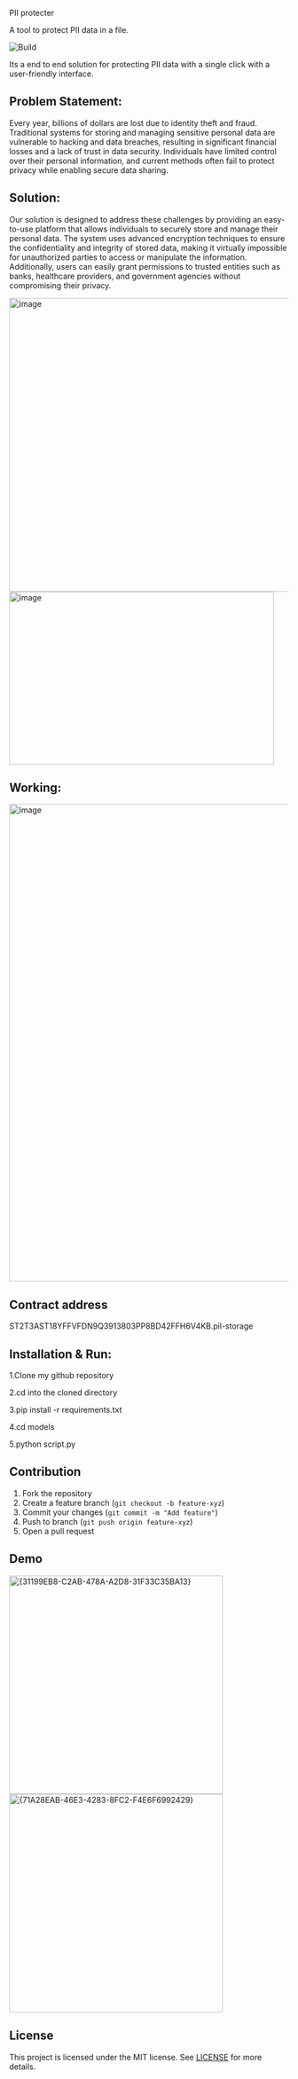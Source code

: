 PII protecter 

A tool to protect PII data in a file.


![Build](https://img.shields.io/badge/build-passing-brightgreen) 

Its a end to end solution for protecting PII data with a single click with a user-friendly interface.

## Problem Statement:
Every year, billions of dollars are lost due to identity theft and fraud. Traditional systems for storing and managing sensitive personal data are vulnerable to hacking and data breaches, resulting in significant financial losses and a lack of trust in data security. Individuals have limited control over their personal information, and current methods often fail to protect privacy while enabling secure data sharing.

## Solution:
Our solution is designed to address these challenges by providing an easy-to-use platform that allows individuals to securely store and manage their personal data. The system uses advanced encryption techniques to ensure the confidentiality and integrity of stored data, making it virtually impossible for unauthorized parties to access or manipulate the information. Additionally, users can easily grant permissions to trusted entities such as banks, healthcare providers, and government agencies without compromising their privacy.

<img width="795" height="530" alt="image" src="https://github.com/user-attachments/assets/41f1275c-1b87-4250-b7ec-76e95abb9067" />

<img width="477" height="312" alt="image" src="https://github.com/user-attachments/assets/093f2112-3389-4c62-af12-4c8acba39d6a" />


## Working:

<img width="1733" height="861" alt="image" src="https://github.com/user-attachments/assets/bb25a801-dbae-47bb-9f44-16bc7d0b3a5a" />

## Contract address

ST2T3AST18YFFVFDN9Q3913803PP8BD42FFH6V4KB.pil-storage

## Installation & Run:
1.Clone my github repository

2.cd into the cloned directory

3.pip install -r requirements.txt

4.cd models 

5.python script.py

## Contribution
1. Fork the repository
2. Create a feature branch (`git checkout -b feature-xyz`)
3. Commit your changes (`git commit -m "Add feature"`)
4. Push to branch (`git push origin feature-xyz`)
5. Open a pull request

## Demo


<img width="385" height="394" alt="{31199EB8-C2AB-478A-A2D8-31F33C35BA13}" src="https://github.com/user-attachments/assets/22fca6ad-298e-44d2-b21c-5461e1fbfdc6" />


<img width="385" height="394" alt="{71A28EAB-46E3-4283-8FC2-F4E6F6992429}" src="https://github.com/user-attachments/assets/3905f899-3490-41b8-8e12-ccc4d3b9e223" />


## License
This project is licensed under the MIT license. See [LICENSE](LICENSE) for more details.

